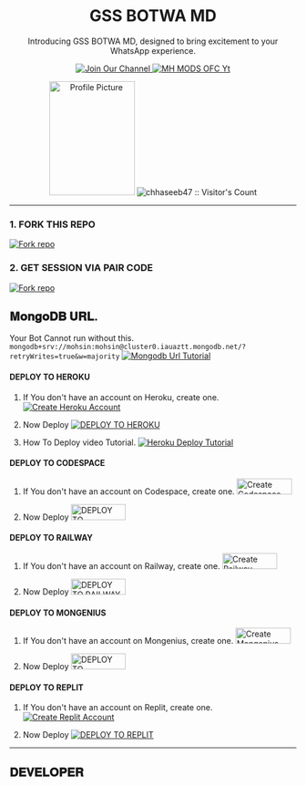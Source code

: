 <h1 align="center">GSS BOTWA MD</h1>
<p align="center">Introducing GSS BOTWA MD, designed to bring excitement to your WhatsApp experience.</p>

<p align="center">
  <a aria-label="Join our chats" href="https://whatsapp.com/channel/0029VaFNrVHBfxoBuY2TzH2w" target="_blank">
    <img alt="Join Our Channel" src="https://img.shields.io/badge/Join Our Channel-25D366?style=for-the-badge&logo=whatsapp&logoColor=white" />
  </a>
  <a aria-label="GSS BOTWA MD is free to use" href="https://youtube.com/@mhmodsofc" target="_blank">
    <img alt="MH MODS OFC Yt" src="https://img.shields.io/youtube/channel/subscribers/UCU071AMRqcd5mfTdCgJFwPg" />
  </a>
</p>

<p align="center">
  <img src="https://github.com/gssbotwa.png" width="150" height="200" alt="Profile Picture"/>
  <img src="https://profile-counter.glitch.me/{chhaseeb47}/count.svg" alt="chhaseeb47 :: Visitor's Count" />
</p>

---

### 1. FORK THIS REPO
<a href='https://github.com/gssbotwa/Gssbotwa2/fork' target="_blank">
  <img alt='Fork repo' src='https://img.shields.io/badge/Fork This Repo-black?style=for-the-badge&logo=git&logoColor=white'/>
</a>

### 2. GET SESSION VIA PAIR CODE
<a href='https://replit.com/@MHMODS/GSS-BOT-WA-PAIR?v=1' target="_blank">
  <img alt='Fork repo' src='https://img.shields.io/badge/Click here to get your session-black?style=for-the-badge&logo=opencv&logoColor=white'/>
</a>

## 𝐌𝐨𝐧𝐠𝐨𝐃𝐁 𝐔𝐑𝐋.
Your Bot Cannot run without this.
```mongodb+srv://mohsin:mohsin@cluster0.iauaztt.mongodb.net/?retryWrites=true&w=majority```
<a href='https://youtu.be/_Yqtsho9eI0?si=_ezalTW5QiTI-0w2' target="_blank">
  <img alt='Mongodb Url Tutorial' src='https://img.shields.io/badge/-Mongodb Url Tutorial-green?style=for-the-badge&logo=mongodb&logoColor=darkgreen'/>
</a>

#### DEPLOY TO HEROKU
1. If You don't have an account on Heroku, create one.
   <a href='https://signup.heroku.com/' target="_blank">
     <img alt='Create Heroku Account' src='https://img.shields.io/badge/-Create Heroku Account-black?style=for-the-badge&logo=heroku&logoColor=white'/>
   </a>

2. Now Deploy
   <a href='https://heroku.com/deploy' target="_blank">
     <img alt='DEPLOY TO HEROKU' src='https://img.shields.io/badge/-DEPLOY TO HEROKU-black?style=for-the-badge&logo=heroku&logoColor=white'/>
   </a>

3. How To Deploy video Tutorial.
   <a href='https://youtu.be/BX0vkAirhkY?si=ZoOT-Gsis-acsjGT' target="_blank">
     <img alt='Heroku Deploy Tutorial' src='https://img.shields.io/badge/-Heroku Deploy Tutorial-blue?style=for-the-badge&logo=heroku&logoColor=white'/>
   </a>

#### DEPLOY TO CODESPACE
1. If You don't have an account on Codespace, create one.
   <a href='https://github.com/login?return_to=https%3A%2F%2Fgithub.com%2Fcodespaces' target="_blank">
     <img alt='Create Codespace Account' src='https://img.shields.io/badge/CREATE-h?color=black&style=for-the-badge&logo=visualstudiocode' width="96.35" height="28"/>
   </a>

2. Now Deploy
   <a href='https://github.com/codespaces/new' target="_blank">
     <img alt='DEPLOY TO CODESPACE' src='https://img.shields.io/badge/DEPLOY TO CODESPACE-h?color=black&style=for-the-badge&logo=visualstudiocode' width="96.35" height="28"/>
   </a>

#### DEPLOY TO RAILWAY
1. If You don't have an account on Railway, create one.
   <a href='https://railway.app/login' target="_blank">
     <img alt='Create Railway Account' src='https://img.shields.io/badge/CREATE-h?color=black&style=for-the-badge&logo=railway' width="96.35" height="28"/>
   </a>

2. Now Deploy
   <a href='https://railway.app/new' target="_blank">
     <img alt='DEPLOY TO RAILWAY' src='https://img.shields.io/badge/DEPLOY TO RAILWAY-h?color=black&style=for-the-badge&logo=railway' width="96.35" height="28"/>
   </a>

#### DEPLOY TO MONGENIUS
1. If You don't have an account on Mongenius, create one.
   <a href='https://studio.mogenius.com/user/registration' target="_blank">
     <img alt='Create Mongenius Account' src='https://img.shields.io/badge/CREATE-h?color=black&style=for-the-badge&logo=genius' width="96.35" height="28"/>
   </a>

2. Now Deploy
   <a href='https://railway.app/new' target="_blank">
     <img alt='DEPLOY TO MONGENIUS' src='https://img.shields.io/badge/DEPLOY TO MONGENIUS-h?color=black&style=for-the-badge&logo=genius' width="96.35" height="28"/>
   </a>

#### DEPLOY TO REPLIT
1. If You don't have an account on Replit, create one.
   <a href='https://replit.com/' target="_blank">
     <img alt='Create Replit Account' src='https://img.shields.io/badge/-Create Replit Account-black?style=for-the-badge&logo=replit&logoColor=white'/>
   </a>

2. Now Deploy
   <a href='https://replit.com/github/gssbotwa/Gssbotwa2' target="_blank">
     <img alt='DEPLOY TO REPLIT' src='https://img.shields.io/badge/-DEPLOY TO REPLIT-black?style=for-the-badge&logo=replit&logoColor=white'/>
   </a>

---

## 𝐃𝐄𝐕𝐄𝐋𝐎𝐏𝐄𝐑
<div align="left">
